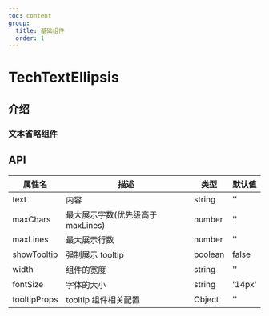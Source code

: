 ```yaml
---
toc: content
group:
  title: 基础组件
  order: 1
---
```


# TechTextEllipsis

## 介绍

### 文本省略组件

<!-- ```jsx
import { TechTextEllipsis } from '@szhz/tech-pc';

export default () => <TechTextEllipsis showTooltip={true} text="文案展示" />;
``` -->

<code src="./demos/single.tsx"></code>

<code src="./demos/multi.tsx"></code>

## API

| 属性名       | 描述                              | 类型    | 默认值 |
| ------------ | --------------------------------- | ------- | ------ |
| text         | 内容                              | string  | ''     |
| maxChars     | 最大展示字数(优先级高于 maxLines) | number  | ''     |
| maxLines     | 最大展示行数                      | number  | ''     |
| showTooltip  | 强制展示 tooltip                  | boolean | false  |
| width        | 组件的宽度                        | string  | ''     |
| fontSize     | 字体的大小                        | string  | '14px' |
| tooltipProps | tooltip 组件相关配置              | Object  | ''     |
